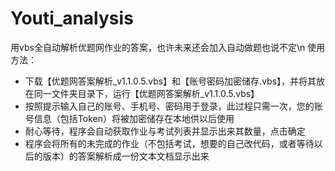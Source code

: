 # Youti_analysis
用vbs全自动解析优题网作业的答案，也许未来还会加入自动做题也说不定\n
使用方法：
- 下载【优题网答案解析_v1.1.0.5.vbs】和【账号密码加密储存.vbs】，并将其放在同一文件夹目录下，运行【优题网答案解析_v1.1.0.5.vbs】
- 按照提示输入自己的账号、手机号、密码用于登录，此过程只需一次，您的账号信息（包括Token）将被加密储存在本地供以后使用
- 耐心等待，程序会自动获取作业与考试列表并显示出来其数量，点击确定
- 程序会将所有的未完成的作业（不包括考试，想要的自己改代码，或者等待以后的版本）的答案解析成一份文本文档显示出来

